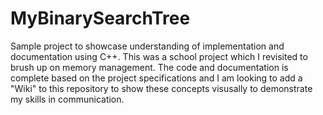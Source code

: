 # MyBinarySearchTree
Sample project to showcase understanding of implementation and documentation using C++.
This was a school project which I revisited to brush up on memory management. The code and documentation is complete based on the project specifications and I am looking to add a "Wiki" to this repository to show these concepts visusally to demonstrate my skills in communication.
